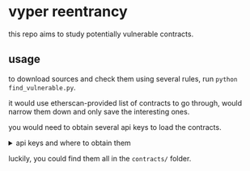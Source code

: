 # vyper reentrancy

this repo aims to study potentially vulnerable contracts.

## usage

to download sources and check them using several rules, run `python find_vulnerable.py`.

it would use etherscan-provided list of contracts to go through, would narrow them down and only save the interesting ones.

you would need to obtain several api keys to load the contracts.

<details>
    <summary>api keys and where to obtain them</summary>
    1. ARBISCAN_API_KEY - arbiscan.io
    1. SNOWTRACE_API_KEY - snowtrace.io
    1. CELOSCAN_API_KEY - celoscan.io
    1. ETHERSCAN_API_KEY - etherscan.io
    1. FTMSCAN_API_KEY - ftmscan.com
    1. GNOSISSCAN_API_KEY - gnosisscan.io
    1. MOONSCAN_API_KEY - moonscan.io
    1. OPTIMISTIC_ETHERSCAN_API_KEY - optimistic.etherscan.io
    1. POLYGONSCAN_API_KEY - polygonscan.com
</details>

luckily, you could find them all in the `contracts/` folder.
